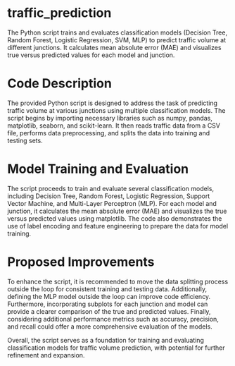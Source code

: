 # traffic_prediction
The Python script trains and evaluates classification models (Decision Tree, Random Forest, Logistic Regression, SVM, MLP) to predict traffic volume at different junctions. It calculates mean absolute error (MAE) and visualizes true versus predicted values for each model and junction.

# Code Description

The provided Python script is designed to address the task of predicting traffic volume at various junctions using multiple classification models. The script begins by importing necessary libraries such as numpy, pandas, matplotlib, seaborn, and scikit-learn. It then reads traffic data from a CSV file, performs data preprocessing, and splits the data into training and testing sets.
# Model Training and Evaluation
The script proceeds to train and evaluate several classification models, including Decision Tree, Random Forest, Logistic Regression, Support Vector Machine, and Multi-Layer Perceptron (MLP). For each model and junction, it calculates the mean absolute error (MAE) and visualizes the true versus predicted values using matplotlib. The code also demonstrates the use of label encoding and feature engineering to prepare the data for model training.
# Proposed Improvements
To enhance the script, it is recommended to move the data splitting process outside the loop for consistent training and testing data. Additionally, defining the MLP model outside the loop can improve code efficiency. Furthermore, incorporating subplots for each junction and model can provide a clearer comparison of the true and predicted values. Finally, considering additional performance metrics such as accuracy, precision, and recall could offer a more comprehensive evaluation of the models.

Overall, the script serves as a foundation for training and evaluating classification models for traffic volume prediction, with potential for further refinement and expansion.
